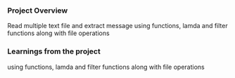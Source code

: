 ### Project Overview

 Read multiple text file and extract message using functions, lamda and filter functions along with file operations


### Learnings from the project

 using functions, lamda and filter functions along with file operations


